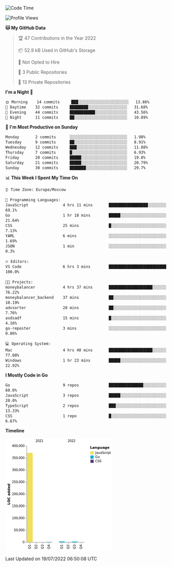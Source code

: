 <!--START_SECTION:waka-->
![Code Time](http://img.shields.io/badge/Code%20Time-376%20hrs%2052%20mins-blue)

![Profile Views](http://img.shields.io/badge/Profile%20Views-0-blue)

**🐱 My GitHub Data** 

> 🏆 47 Contributions in the Year 2022
 > 
> 📦 52.9 kB Used in GitHub's Storage 
 > 
> 🚫 Not Opted to Hire
 > 
> 📜 3 Public Repositories 
 > 
> 🔑 13 Private Repositories  
 > 
**I'm a Night 🦉** 

```text
🌞 Morning    14 commits     ███░░░░░░░░░░░░░░░░░░░░░░   13.86% 
🌆 Daytime    32 commits     ████████░░░░░░░░░░░░░░░░░   31.68% 
🌃 Evening    44 commits     ███████████░░░░░░░░░░░░░░   43.56% 
🌙 Night      11 commits     ██░░░░░░░░░░░░░░░░░░░░░░░   10.89%

```
📅 **I'm Most Productive on Sunday** 

```text
Monday       2 commits      ░░░░░░░░░░░░░░░░░░░░░░░░░   1.98% 
Tuesday      9 commits      ██░░░░░░░░░░░░░░░░░░░░░░░   8.91% 
Wednesday    12 commits     ███░░░░░░░░░░░░░░░░░░░░░░   11.88% 
Thursday     7 commits      █░░░░░░░░░░░░░░░░░░░░░░░░   6.93% 
Friday       20 commits     █████░░░░░░░░░░░░░░░░░░░░   19.8% 
Saturday     21 commits     █████░░░░░░░░░░░░░░░░░░░░   20.79% 
Sunday       30 commits     ███████░░░░░░░░░░░░░░░░░░   29.7%

```


📊 **This Week I Spent My Time On** 

```text
⌚︎ Time Zone: Europe/Moscow

💬 Programming Languages: 
JavaScript               4 hrs 11 mins       █████████████████░░░░░░░░   69.1% 
Go                       1 hr 18 mins        █████░░░░░░░░░░░░░░░░░░░░   21.64% 
CSS                      25 mins             █░░░░░░░░░░░░░░░░░░░░░░░░   7.13% 
YAML                     6 mins              ░░░░░░░░░░░░░░░░░░░░░░░░░   1.69% 
JSON                     1 min               ░░░░░░░░░░░░░░░░░░░░░░░░░   0.3%

🔥 Editors: 
VS Code                  6 hrs 3 mins        █████████████████████████   100.0%

🐱‍💻 Projects: 
moneybalancer            4 hrs 37 mins       ███████████████████░░░░░░   76.22% 
moneybalancer_backend    37 mins             ██░░░░░░░░░░░░░░░░░░░░░░░   10.19% 
advsorter                28 mins             ██░░░░░░░░░░░░░░░░░░░░░░░   7.76% 
asdsadf                  15 mins             █░░░░░░░░░░░░░░░░░░░░░░░░   4.16% 
go-reposter              3 mins              ░░░░░░░░░░░░░░░░░░░░░░░░░   0.86%

💻 Operating System: 
Mac                      4 hrs 40 mins       ███████████████████░░░░░░   77.08% 
Windows                  1 hr 23 mins        █████░░░░░░░░░░░░░░░░░░░░   22.92%

```

**I Mostly Code in Go** 

```text
Go                       9 repos             ███████████████░░░░░░░░░░   60.0% 
JavaScript               3 repos             █████░░░░░░░░░░░░░░░░░░░░   20.0% 
TypeScript               2 repos             ███░░░░░░░░░░░░░░░░░░░░░░   13.33% 
CSS                      1 repo              █░░░░░░░░░░░░░░░░░░░░░░░░   6.67%

```


**Timeline**

![Chart not found](https://raw.githubusercontent.com/jeezft/jeezft/main/charts/bar_graph.png) 


 Last Updated on 19/07/2022 06:50:08 UTC
<!--END_SECTION:waka-->
